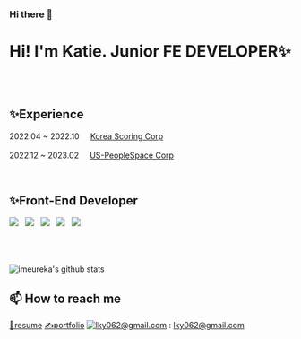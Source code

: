 ### Hi there 👋

<!--
**imeureka/imeureka** is a ✨ _special_ ✨ repository because its `README.md` (this file) appears on your GitHub profile.

Here are some ideas to get you started:

- 🔭 I’m currently working on ...
- 🌱 I’m currently learning ...
- 👯 I’m looking to collaborate on ...
- 🤔 I’m looking for help with ...
- 💬 Ask me about ...
- 📫 How to reach me: ...
- 😄 Pronouns: ...
- ⚡ Fun fact: ...
-->

  <div align=left>
  
  # Hi! I'm Katie. Junior FE DEVELOPER✨
  <br/>

  <br/>

  
  ## ✨Experience
  2022.04 ~ 2022.10&nbsp;&nbsp;&nbsp;&nbsp;&nbsp;[Korea Scoring Corp](https://www.kscnc.co.kr/index.ks)
  <br/><br/>
  2022.12 ~ 2023.02&nbsp;&nbsp;&nbsp;&nbsp;&nbsp;[US-PeopleSpace Corp](https://peoplespace.us/)
  
  <br/>
    
  ## ✨Front-End Developer

  <img src="https://img.shields.io/badge/HTML5-E34F26?style=flat-square&logo=HTML5&logoColor=white"/> </a> &nbsp;
  <img src="https://img.shields.io/badge/CSS3-1572B6?style=flat-square&logo=CSS3&logoColor=white"/> </a> &nbsp;
  <img src="https://img.shields.io/badge/JavaScript-F7DF1E?style=flat-square&logo=JavaScript&logoColor=black"/> </a>&nbsp;
  <img src="https://img.shields.io/badge/ReactJS-61DAFB?style=flat-square&logo=React&logoColor=black"/> </a>&nbsp;
  <img src="https://img.shields.io/badge/TypeScript-007ACC?style=flat-square&logo=TypeScript&logoColor=white"/> </a> &nbsp;

 
  

  <br/><br/><br/>
  ![imeureka's github stats](https://github-readme-stats.vercel.app/api?username=imeureka&show_icons=true)



## 📫  How to reach me
 [🤖resume](https://serious-scourge-321.notion.site/53ab6d1f7d2a4a52bf359af62591dcef?pvs=4)
  [✍️portfolio](https://serious-scourge-321.notion.site/b9313f30125b4cf6b88edda9c09bdb8d?pvs=4)
[![lky062@gmail.com](https://img.shields.io/badge/Gmail-d14836?style=flat-square&logo=Gmail&logoColor=white&link=mailto:pkiopb@gmail.com)](mailto:lky062@gmail.com) : lky062@gmail.com 
